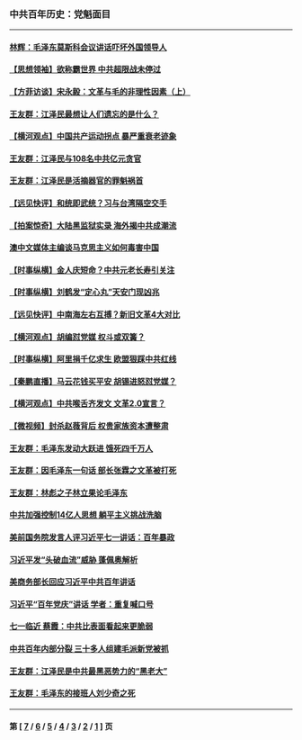 ### 中共百年历史：党魁面目
---
#### [林辉：毛泽东莫斯科会议讲话吓坏外国领导人](../../pages/nf1176107/n13917931.md?08190430) 
#### [【思想领袖】欲称霸世界 中共超限战未停过](../../pages/nf1176107/n13745142.md?08190430) 
#### [【方菲访谈】宋永毅：文革与毛的非理性因素（上）](../../pages/nf1176107/n13469956.md?08190430) 
#### [王友群：江泽民最想让人们遗忘的是什么？](../../pages/nf1176107/n13408949.md?08190430) 
#### [【横河观点】中国共产运动拐点 暴严重衰老迹象](../../pages/nf1176107/n13388333.md?08190430) 
#### [王友群：江泽民与108名中共亿元贪官](../../pages/nf1176107/n13352358.md?08190430) 
#### [王友群：江泽民是活摘器官的罪魁祸首](../../pages/nf1176107/n13336903.md?08190430) 
#### [【远见快评】和统即武统？习与台湾隔空交手](../../pages/nf1176107/n13297739.md?08190430) 
#### [【拍案惊奇】大陆黑监狱实录 海外揭中共成潮流](../../pages/nf1176107/n13288853.md?08190430) 
#### [澳中文媒体主编谈马克思主义如何毒害中国](../../pages/nf1176107/n13257387.md?08190430) 
#### [【时事纵横】金人庆短命？中共元老长寿引关注](../../pages/nf1176107/n13217934.md?08190430) 
#### [【时事纵横】刘鹤发“定心丸”天安门现凶兆](../../pages/nf1176107/n13215416.md?08190430) 
#### [【远见快评】中南海左右互搏？新旧文革4大对比](../../pages/nf1176107/n13214745.md?08190430) 
#### [【横河观点】胡编怼党媒 权斗或双簧？](../../pages/nf1176107/n13210864.md?08190430) 
#### [【时事纵横】阿里捐千亿求生 欧盟狠踩中共红线](../../pages/nf1176107/n13206431.md?08190430) 
#### [【秦鹏直播】马云花钱买平安 胡锡进怒怼党媒？](../../pages/nf1176107/n13206392.md?08190430) 
#### [【横河观点】中共喉舌齐发文 文革2.0宣言？](../../pages/nf1176107/n13201248.md?08190430) 
#### [【微视频】封杀赵薇背后 权贵家族资本遭整肃](../../pages/nf1176107/n13197798.md?08190430) 
#### [王友群：毛泽东发动大跃进 饿死四千万人](../../pages/nf1176107/n13177158.md?08190430) 
#### [王友群：因毛泽东一句话 部长张霖之文革被打死](../../pages/nf1176107/n13161711.md?08190430) 
#### [王友群：林彪之子林立果论毛泽东](../../pages/nf1176107/n13128622.md?08190430) 
#### [中共加强控制14亿人思想 躺平主义挑战洗脑](../../pages/nf1176107/n13094299.md?08190430) 
#### [美前国务院发言人评习近平七一讲话：百年暴政](../../pages/nf1176107/n13066986.md?08190430) 
#### [习近平发“头破血流”威胁 蓬佩奥解析](../../pages/nf1176107/n13063604.md?08190430) 
#### [美商务部长回应习近平中共百年讲话](../../pages/nf1176107/n13062903.md?08190430) 
#### [习近平“百年党庆”讲话 学者：重复喊口号](../../pages/nf1176107/n13061411.md?08190430) 
#### [七一临近 蔡霞：中共比表面看起来更脆弱](../../pages/nf1176107/n13056418.md?08190430) 
#### [中共百年内部分裂 三十多人组建毛派新党被抓](../../pages/nf1176107/n13044023.md?08190430) 
#### [王友群：江泽民是中共最黑恶势力的“黑老大”](../../pages/nf1176107/n13022180.md?08190430) 
#### [王友群：毛泽东的接班人刘少奇之死](../../pages/nf1176107/n12991772.md?08190430) 

---
#### 第 [ [7](./7.md?08190430) / [6](./6.md?08190430) / [5](./5.md?08190430) / [4](./4.md?08190430) / [3](./3.md?08190430) / [2](./2.md?08190430) / [1](./1.md?08190430) ] 页
